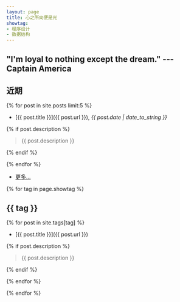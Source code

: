 ```yaml
---
layout: page
title: 心之所向便是光
showtag:
- 程序设计
- 数据结构
---
```

<left>"I'm loyal to nothing except the dream."</left>
<right>---Captain America</right>
---

## 近期

{% for post in site.posts limit:5 %}

- [{{ post.title }}]({{ post.url }}), *{{ post.date | date_to_string }}*

{% if post.description %}

  > {{ post.description }}

{% endif %}

{% endfor %}

- [更多…](/archive)

{% for tag in page.showtag %}

## {{ tag }}

{% for post in site.tags[tag] %}

- [{{ post.title }}]({{ post.url }})

{% if post.description %}

  > {{ post.description }}

{% endif %}

{% endfor %}

{% endfor %}